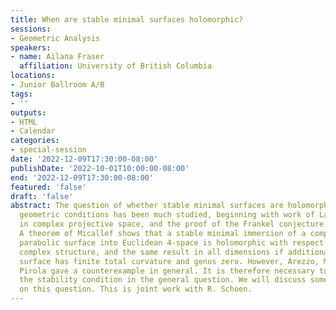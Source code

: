 ```yaml
---
title: When are stable minimal surfaces holomorphic?
sessions:
- Geometric Analysis
speakers:
- name: Ailana Fraser
  affiliation: University of British Columbia
locations:
- Junior Ballroom A/B
tags:
- ''
outputs:
- HTML
- Calendar
categories:
- special-session
date: '2022-12-09T17:30:00-08:00'
publishDate: '2022-10-01T10:00:00-08:00'
end: '2022-12-09T17:30:00-08:00'
featured: 'false'
draft: 'false'
abstract: The question of whether stable minimal surfaces are holomorphic under suitable
  geometric conditions has been much studied, beginning with work of Lawson-Simons
  in complex projective space, and the proof of the Frankel conjecture by Siu-Yau.
  A theorem of Micallef shows that a stable minimal immersion of a complete oriented
  parabolic surface into Euclidean 4-space is holomorphic with respect to an orthogonal
  complex structure, and the same result in all dimensions if additionally the minimal
  surface has finite total curvature and genus zero. However, Arezzo, Micallef and
  Pirola gave a counterexample in general. It is therefore necessary to strengthen
  the stability condition in the general question. We will discuss some recent progress
  on this question. This is joint work with R. Schoen.
---
```


